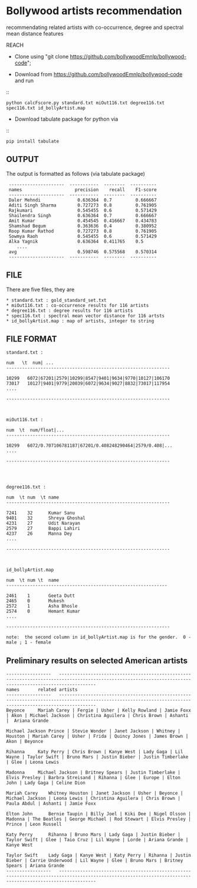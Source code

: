 # Bollywood artists recommendation
recommendating related artists with co-occurrence, degree and spectral mean distance features

REACH

* Clone using "git clone https://github.com/bollywoodEmnlp/bollywood-code";

* Download from https://github.com/bollywoodEmnlp/bollywood-code and run

::

    python calcFscore.py standard.txt miOut116.txt degree116.txt spec116.txt id_bollyArtist.map 


* Download tabulate package for python via 

::

    pip install tabulate



OUTPUT
------

 The output is formatted as follows (via tabulate package)

     ---------------------  -----------  --------  ----------
     names                    precision    recall    F1-score	    
     ---------------------  -----------  --------  ----------
     Daler Mehndi              0.636364  0.7         0.666667	    
     Aditi Singh Sharma        0.727273  0.8         0.761905	    
     Rajkumari                 0.545455  0.6         0.571429	    
     Shailendra Singh          0.636364  0.7         0.666667	    
     Amit Kumar                0.454545  0.416667    0.434783	    
     Shamshad Begum            0.363636  0.4         0.380952	   
     Roop Kumar Rathod         0.727273  0.8         0.761905	    
     Sowmya Raoh               0.545455  0.6         0.571429	    
     Alka Yagnik               0.636364  0.411765    0.5	    
        ....							    
     avg                       0.598746  0.575568    0.570314	    
     ---------------------  -----------  --------  ----------


FILE
----

 There are five files, they are 


    * standard.txt : gold_standard_set.txt						            
    * miOut116.txt : co-occurrence results for 116 artists					    
    * degree116.txt : degree results for 116 artists						    
    * spec116.txt : spectral mean vector distance for 116 artsts  			            
    * id_bollyArtist.map : map of artists, integer to string 	



FILE FORMAT
-----------

    standard.txt :					       	        
    
    num   \t  num| ...						
    --------------------------------------------------------------	
									
    10299   6072|67201|2579|10299|8547|9401|9634|9770|10127|106170	
    73017   10127|9401|9779|20039|6072|9634|9027|8832|73017|117954	
    ....								
									
    --------------------------------------------------------------	
									


    miOut116.txt :							
									
    num  \t  num/float|...						
    --------------------------------------------------------------    
    
    10299   6072/0.707106781187|67201/0.408248290464|2579/0.408|...	
    ....								
									
    --------------------------------------------------------------	
									



    degree116.txt :							
								        
    num  \t num  \t name					        
    --------------------------------------------------------------    
								        
    7241    32      Kumar Sanu				        
    9401    32      Shreya Ghoshal				        
    4231    27      Udit Narayan				        
    2579    27      Bappi Lahiri				        
    4237    26      Manna Dey					        
    ....							        
								        
    --------------------------------------------------------------    



    id_bollyArtist.map  					        
   								        
    num  \t num \t  name					        
    -------------------------------------------------------------     
   								        
    2461    1       Geeta Dutt				        
    2465    0       Mukesh					        
    2572    1       Asha Bhosle				        
    2574    0       Hemant Kumar				        
    ....							        
								        
    --------------------------------------------------------------    
								        
    note:  the second column in id_bollyArtist.map is for the gender.  0 - male ; 1 - female   
								        


Preliminary results on selected American artists
------------------------------------------------


    -----------------	----------------------------------------------------------------------------------------------------------------------------------------------------------
    names		related artists
    -----------------	----------------------------------------------------------------------------------------------------------------------------------------------------------
    Beyonce		Mariah Carey | Fergie | Usher | Kelly Rowland | Jamie Foxx | Akon | Michael Jackson | Christina Aguilera | Chris Brown | Ashanti |  Ariana Grande
    
    Michael Jackson	Prince | Stevie Wonder | Janet Jackson | Whitney | Houston | Mariah Carey | Usher | Frida | Quincy Jones | James Brown | Akon | Beyonce 
    
    Rihanna		Katy Perry | Chris Brown | Kanye West | Lady Gaga | Lil Wayne | Taylor Swift | Bruno Mars | Justin Bieber | Justin Timberlake | Glee | Leona Lewis 
    
    Madonna		Michael Jackson | Britney Spears | Justin Timberlake | Elvis Presley | Barbra Streisand | Rihanna | Glee | Europe | Elton John | Lady Gaga | Celine Dion 
    
    Mariah Carey	Whitney Houston | Janet Jackson | Usher | Beyonce | Michael Jackson | Leona Lewis | Christina Aguilera | Chris Brown | Paula Abdul | Ashanti | Jamie Foxx
    
    Elton John		Bernie Taupin | Billy Joel | Kiki Dee | Nigel Olsson | Madonna | The Beatles | George Michael | Rod Stewart | Elvis Presley | Prince | Leon Russell
    
    Katy Perry		Rihanna | Bruno Mars | Lady Gaga | Justin Bieber | Taylor Swift | Glee | Taio Cruz | Lil Wayne | Lorde | Ariana Grande | Kanye West
    
    Taylor Swift	Lady Gaga | Kanye West | Katy Perry | Rihanna | Justin Bieber | Carrie Underwood | Lil Wayne | Glee | Bruno Mars | Britney Spears | Ariana Grande
    -----------------	----------------------------------------------------------------------------------------------------------------------------------------------------------


